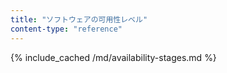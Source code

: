 ```yaml
---
title: "ソフトウェアの可用性レベル"
content-type: "reference"
---
```

{% include_cached /md/availability-stages.md %}

